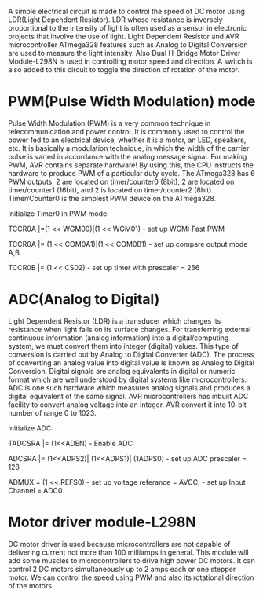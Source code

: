 A simple electrical circuit is made to control the speed of DC motor using LDR(Light Dependent Resistor). LDR whose resistance is inversely proportional to the intensity of light is often used as a sensor in electronic projects that involve the use of light. Light Dependent Resistor and AVR microcontroller ATmega328 features such as Analog to Digital Conversion are used to measure the light intensity. Also Dual H-Bridge Motor Driver Module-L298N is used in controlling motor speed and direction. A switch is also added to this circuit to toggle the direction of rotation of the motor.

# PWM(Pulse Width Modulation) mode
Pulse Width Modulation (PWM) is a very common technique in telecommunication and power control. It is commonly used to control the power fed to an electrical device, whether it is a motor, an LED, speakers, etc. It is basically a modulation technique, in which the width of the carrier pulse is varied in accordance with the analog message signal.
For making PWM, AVR contains separate hardware! By using this, the CPU instructs the hardware to produce PWM of a particular duty cycle. The ATmega328 has 6 PWM outputs, 2 are located on timer/counter0 (8bit), 2 are located on timer/counter1 (16bit), and 2 is located on timer/counter2 (8bit). Timer/Counter0 is the simplest PWM device on the ATmega328.

Initialize Timer0 in PWM mode:

TCCR0A |=(1 << WGM00)|(1 << WGM01) - set up WGM: Fast PWM

TCCR0A |= (1 << COM0A1)|(1 << COM0B1) - set up compare output mode A,B

TCCR0B |= (1 << CS02) - set up timer with prescaler = 256

# ADC(Analog to Digital)
Light Dependent Resistor (LDR) is a transducer which changes its resistance when light falls on its surface changes.
For transferring external continuous information (analog information) into a digital/computing system, we must convert them into integer (digital) values. This type of conversion is carried out by Analog to Digital Converter (ADC). The process of converting an analog value into digital value is known as Analog to Digital Conversion.
Digital signals are analog equivalents in digital or numeric format which are well understood by digital systems like microcontrollers. ADC is one such hardware which measures analog signals and produces a digital equivalent of the same signal. AVR microcontrollers has inbuilt ADC facility to convert analog voltage into an integer. AVR convert it into 10-bit number of range 0 to 1023.

Initialize ADC:

TADCSRA |= (1<<ADEN) - Enable ADC

ADCSRA |= (1<<ADPS2)| (1<<ADPS1)| (1ADPS0) - set up ADC prescaler = 128

ADMUX = (1 << REFS0) - set up voltage referance = AVCC; - set up Input Channel = ADC0

# Motor driver module-L298N
DC motor driver is used because microcontrollers are not capable of delivering current not more than 100 milliamps in general. This module will add some muscles to microcontrollers to drive high power DC motors. It can control 2 DC motors simultaneously up to 2 amps each or one stepper motor. We can control the speed using PWM and also its rotational direction of the motors.
